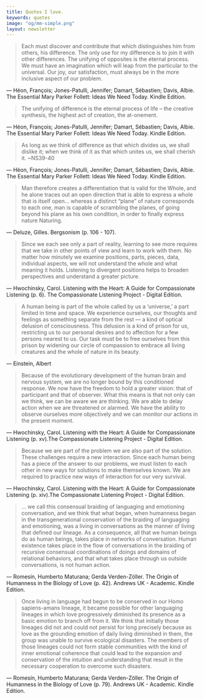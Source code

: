 ```yaml
---
title: Quotes I love.
keywords: quotes
image: "og/mm-simple.png"
layout: newsletter
---
```


> Each must discover and contribute that which distinguishes him from others, his difference. The only use for my difference is to join it with other differences. The unifying of opposites is the eternal process. We must have an imagination which will leap from the particular to the universal. Our joy, our satisfaction, must always be in the more inclusive aspect of our problem.

&mdash; Héon, François; Jones-Patulli, Jennifer; Damart, Sébastien; Davis, Albie. The Essential Mary Parker Follett: Ideas We Need Today. Kindle Edition.

> The unifying of difference is the eternal process of life – the creative synthesis, the highest act of creation, the at-onement.

&mdash; Héon, François; Jones-Patulli, Jennifer; Damart, Sébastien; Davis, Albie. The Essential Mary Parker Follett: Ideas We Need Today. Kindle Edition.

> As long as we think of difference as that which divides us, we shall dislike it; when we think of it as that which unites us, we shall cherish it.
~NS39-40

&mdash; Héon, François; Jones-Patulli, Jennifer; Damart, Sébastien; Davis, Albie. The Essential Mary Parker Follett: Ideas We Need Today. Kindle Edition.

> Man therefore creates a differentiation that is valid for the Whole, and he alone traces out an open direction that is able to express a whole that is itself open… whereas a distinct “plane” of nature corresponds to each one, man is capable of scrambling the planes, of going beyond his plane as his own condition, in order to finally express nature Naturing.

&mdash; Deluze, Gilles. Bergsonism (p. 106 - 107).

> Since we each see only a part of reality, learning to see more requires that we take in other points of view and learn to work with them. No matter how minutely we examine positions, parts, pieces, data, individual aspects, we will not understand the whole and what meaning it holds. Listening to divergent positions helps to broaden perspectives and understand a greater picture.

&mdash; Hwochinsky, Carol. Listening with the Heart: A Guide for Compassionate Listening (p. 6). The Compassionate Listening Project - Digital Edition.

> A human being is part of the whole called by us a ‘universe,’ a part limited in time and space. We experience ourselves, our thoughts and feelings as something separate from the rest — a kind of optical delusion of consciousness. This delusion is a kind of prison for us, restricting us to our personal desires and to affection for a few persons nearest to us. Our task must be to free ourselves from this prison by widening our circle of compassion to embrace all living creatures and the whole of nature in its beauty.

&mdash; Einstein, Albert  

> Because of the evolutionary development of the human brain and nervous system, we are no longer bound by this conditioned response. We now have the freedom to hold a greater vision: that of participant and that of observer. What this means is that not only can we think, we can be aware we are thinking. We are able to delay action when we are threatened or alarmed. We have the ability to observe ourselves more objectively and we can monitor our actions in the present moment.

&mdash; Hwochinsky, Carol. Listening with the Heart: A Guide for Compassionate Listening (p. xv).The Compassionate Listening Project - Digital Edition.

> Because we are part of the problem we are also part of the solution. These challenges require a new interaction. Since each human being has a piece of the answer to our problems, we must listen to each other in new ways for solutions to make themselves known. We are required to practice new ways of interaction for our very survival.

&mdash; Hwochinsky, Carol. Listening with the Heart: A Guide for Compassionate Listening (p. xiv).The Compassionate Listening Project - Digital Edition.

> ... we call this consensual braiding of languaging and emotioning conversation, and we think that what began, when humanness began in the transgenerational conservation of the braiding of languaging and emotioning, was a living in conversations as the manner of living that defined our lineage. As a consequence, all that we human beings do as human beings, takes place in networks of conversation. Human existence takes place in the flow of conversations in the braiding of recursive consensual coordinations of doings and domains of relational behaviors, and that what takes place through us outside conversations, is not human action.

&mdash; Romesín, Humberto Maturana; Gerda Verden-Zöller. The Origin of Humanness in the Biology of Love (p. 42). Andrews UK - Academic. Kindle Edition.

> Once living in language had begun to be conserved in our Homo sapiens-amans lineage, it became possible for other languaging lineages in which love progressively diminished its presence as a basic emotion to branch off from it. We think that initially those lineages did not and could not persist for long precisely because as love as the grounding emotion of daily living diminished in them, the group was unable to survive ecological disasters. The members of those lineages could not form stable communities with the kind of inner emotional coherence that could lead to the expansion and conservation of the intuition and understanding that result in the necessary cooperation to overcome such disasters.

&mdash; Romesín, Humberto Maturana; Gerda Verden-Zöller. The Origin of Humanness in the Biology of Love (p. 79). Andrews UK - Academic. Kindle Edition.
